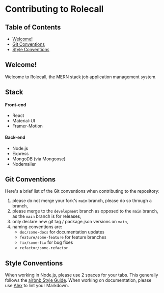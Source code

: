# Contributing to Rolecall 

## Table of Contents

- [Welcome!](#welcome)
- [Git Conventions](#git-conventions)
- [Style Conventions](#style-conventions)

## Welcome!

Welcome to Rolecall, the MERN stack job application management system. 

## Stack

#### Front-end

- React
- Material-UI
- Framer-Motion

#### Back-end

- Node.js
- Express
- MongoDB (via Mongoose)
- Nodemailer

## Git Conventions

Here's a brief list of the Git conventions when contributing to the repository:

1. please do not merge your fork's `main` branch, please do so through a branch,
2. please merge to the `development` branch as opposed to the `main` branch, as the `main` branch is for releases,
3. only declare new git tag / package.json versions on `main`,
4. naming conventions are:
    - `doc/some-docs` for documentation updates
    - `feature/some-feature` for feature branches
    - `fix/some-fix` for bug fixes
    - `refactor/some-refactor` 

## Style Conventions

When working in Node.js, please use 2 spaces for your tabs. This generally follows the [airbnb Style Guide](https://github.com/airbnb/javascript). When working on documentation, please use [Alex](https://alexjs.com/) to lint your Markdown.
